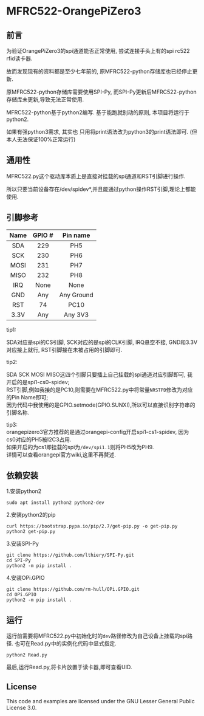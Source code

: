 MFRC522-OrangePiZero3
==============

## 前言
为验证OrangePiZero3的spi通道能否正常使用, 尝试连接手头上有的spi rc522 rfid读卡器.  

故而发现现有的资料都是至少七年前的, 原MFRC522-python存储库也已经停止更新.   

原MFRC522-python存储库需要使用SPI-Py, 而SPI-Py更新后MFRC522-python存储库未更新,导致无法正常使用.  

MFRC522-python基于python2编写. 基于能跑就别动的原则, 本项目将运行于python2.  

如果有强python3需求, 其实也
只用将print语法改为python3的print语法即可. (但本人无法保证100%正常运行)

## 通用性  
MFRC522.py这个驱动库本质上是直接对挂载的spi通道和RST引脚进行操作.  

所以只要当前设备存在/dev/spidev*,并且能通过python操作RST引脚,理论上都能使用.  


## 引脚参考


| Name | GPIO # |  Pin name  |
|:------:|:------:|:----------:|
| SDA  |  229   |    PH5     |
| SCK  |  230   |    PH6     |
| MOSI |  231   |    PH7     |
| MISO |  232   |    PH8     |
| IRQ  |  None  |    None    |
| GND  |  Any   | Any Ground |
| RST  |   74   |    PC10    |
| 3.3V |  Any   |  Any 3V3   |

tip1:   

SDA对应是spi的CS引脚, SCK对应的是spi的CLK引脚, IRQ悬空不接, GND和3.3V对应接上就行, RST引脚接在未被占用的引脚即可.  

tip2: 

SDA SCK MOSI MISO这四个引脚只要插上自己挂载的spi通道对应引脚即可, 我开启的是spi1-cs0-spidev;  
RST引脚,例如我接的是PC10,则需要在MFRC522.py中将常量`NRSTPD`修改为对应的Pin Name即可;  
因为代码中我使用的是GPIO.setmode(GPIO.SUNXI),所以可以直接识别字符串的引脚名称.  

tip3:  
orangepizero3官方推荐的是通过orangepi-config开启spi1-cs1-spidev, 因为cs0对应的PH5被I2C3占用.  
如果开启的为cs1即挂载的spi为`/dev/spi1.1`则将PH5改为PH9.  
详情可以查看orangepi官方wiki,这里不再赘述.  

## 依赖安装
1.安装python2  

```shell
sudo apt install python2 python2-dev
```
2.安装python2的pip  

```shell
curl https://bootstrap.pypa.io/pip/2.7/get-pip.py -o get-pip.py
python2 get-pip.py
```
3.安装SPI-Py
```shell
git clone https://github.com/lthiery/SPI-Py.git
cd SPI-Py
python2 -m pip install .
```
4.安装OPi.GPIO
```shell
git clone https://github.com/rm-hull/OPi.GPIO.git
cd OPi.GPIO
python2 -m pip install .
```
## 运行
运行前需要将MFRC522.py中初始化时的`dev`路径修改为自己设备上挂载的spi路径. 也可在Read.py中的实例化代码中显式指定.  
```shell
python2 Read.py
```
最后,运行Read.py,将卡片放置于读卡器,即可查看UID.

## License
This code and examples are licensed under the GNU Lesser General Public License 3.0.
